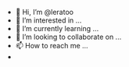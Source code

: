 - 👋 Hi, I’m @leratoo
- 👀 I’m interested in ...
- 🌱 I’m currently learning ...
- 💞️ I’m looking to collaborate on ...
- 📫 How to reach me ...
- 

<!---
leratoo/leratoo is a ✨ special ✨ repository because its `README.md` (this file) appears on your GitHub profile.
You can click the Preview link to take a look at your changes.
--->

